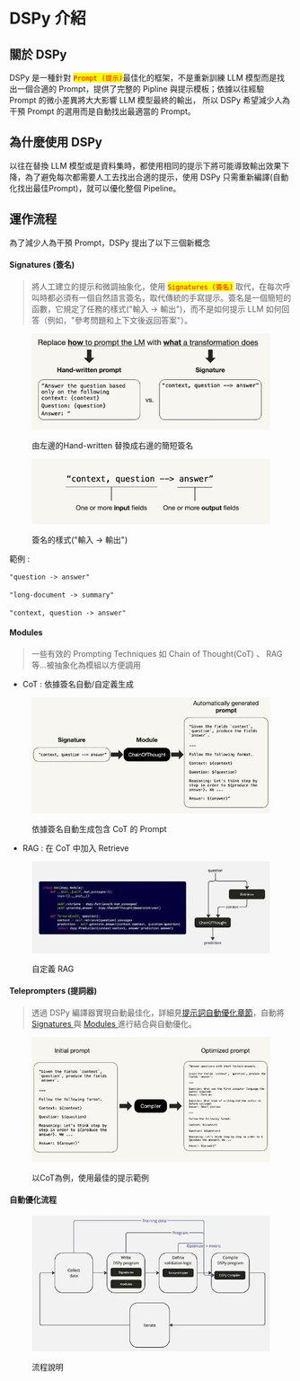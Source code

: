 # DSPy 介紹

## 關於 DSPy

DSPy 是一種針對 <mark style="color:red;">`Prompt (提示)`</mark>最佳化的框架，不是重新訓練 LLM 模型而是找出一個合適的 Prompt，提供了完整的 Pipline 與提示模板；依據以往經驗 Prompt 的微小差異將大大影響 LLM 模型最終的輸出， 所以 DSPy 希望減少人為干預 Prompt 的選用而是自動找出最適當的 Prompt。



## 為什麼使用 DSPy

以往在替換 LLM 模型或是資料集時，都使用相同的提示下將可能導致輸出效果下降，為了避免每次都需要人工去找出合適的提示，使用 DSPy 只需重新編譯(自動化找出最佳Prompt)，就可以優化整個 Pipeline。



## 運作流程

為了減少人為干預 Prompt，DSPy 提出了以下三個新概念

#### Signatures (簽名)

> 將人工建立的提示和微調抽象化，使用 <mark style="color:red;">`Signatures (簽名)`</mark> 取代，在每次呼叫時都必須有一個自然語言簽名，取代傳統的手寫提示。簽名是一個簡短的函數，它規定了任務的樣式("輸入 -> 輸出")，而不是如何提示 LLM 如何回答（例如，"參考問題和上下文後返回答案"）。

<figure><img src="../../.gitbook/assets/image (17).png" alt=""><figcaption><p>由左邊的Hand-written 替換成右邊的簡短簽名</p></figcaption></figure>

<figure><img src="../../.gitbook/assets/image (18).png" alt=""><figcaption><p>簽名的樣式("輸入 -> 輸出")</p></figcaption></figure>

範例 :

```
"question -> answer"

"long-document -> summary"

"context, question -> answer"
```



#### Modules

> 一些有效的 Prompting Techniques 如 Chain of Thought(CoT) 、 RAG 等...被抽象化為模組以方便調用

* CoT : 依據簽名自動/自定義生成

<figure><img src="../../.gitbook/assets/image (19).png" alt=""><figcaption><p>依據簽名自動生成包含 CoT 的 Prompt</p></figcaption></figure>



* RAG : 在 CoT 中加入 Retrieve

<figure><img src="../../.gitbook/assets/image (20).png" alt=""><figcaption><p>自定義 RAG</p></figcaption></figure>

#### Teleprompters (提詞器)

> 透過 DSPy 編譯器實現自動最佳化，詳細見[提示詞自動優化章節](ti-shi-ci-zi-dong-you-hua.md)，自動將 [Signatures ](dspy-jie-shao.md#signatures-qian-ming)與 [Modules ](dspy-jie-shao.md#modules)進行結合與自動優化。

<figure><img src="../../.gitbook/assets/image (21).png" alt=""><figcaption><p>以CoT為例，使用最佳的提示範例</p></figcaption></figure>

#### 自動優化流程

<figure><img src="../../.gitbook/assets/image (16).png" alt=""><figcaption><p>流程說明</p></figcaption></figure>
